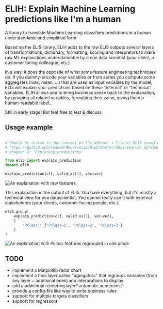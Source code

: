 
# ELIH: Explain Machine Learning predictions like I'm a human

A library to translate Machine Learning classifiers predictions in a human understandable and simplified form.

Based on the ELI5 library, ELIH adds to the raw ELI5 outputs several layers of transformations, dictionary, formatting, scoring and interpretors to make raw ML explanations understandable by a non data scientist (your client, a customer facing colleague, etc.).

In a way, it does the opposite of what some feature engineering techniques do: if you dummy-encode your variables or from series you compute some aggregates (max, mean, ...) that are used as input variables by the model, ELI5 will explain your predictions based on these "internal" or "technical" variables. ELIH allows you to bring business sense back to the explanation, by grouping all related variables, formatting their value, giving them a human-readable label...

Still in early stage! But feel free to test & discuss.

## Usage example

```python

# Should be tested in the context of the XGBoost + Titanic ELI5 example
# https://github.com/TeamHG-Memex/eli5/blob/master/docs/source/_notebooks/xgboost-titanic.rst
# chapter 4: "Explaning predictions"

from eli5 import explain_prediction
import elih

explain_prediction(clf, valid_xs[1], vec=vec)
```

![An explanation with raw features](https://github.com/fvinas/elih/blob/master/doc/example1.png)

This explanation is the output of ELI5. You have everything, but it's mostly a technical view for you datascientist. You cannot really use it with external stakeholders (your clients, customer facing people, etc.).

```python
elih.group(
    explain_prediction(clf, valid_xs[1], vec=vec),
    {
        'Pclass': ['Pclass=1', 'Pclass=2', 'Pclass=3']
    }
)
```

![An explanation with Pclass features regrouped in one place](https://github.com/fvinas/elih/blob/master/doc/example2.png)

## TODO

- implement a Matplotlib radar chart
- implement a final layer called "agregators" that regroups variables (from any layer + additional ones) and interprations to display
- add a additional rendering layer? automatic sentences?
- provide a config-file like way to write business rules
- support for multiple targets classifiers
- support for regressors


